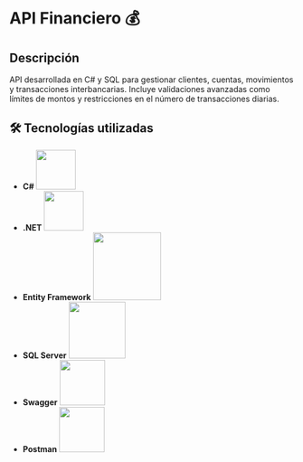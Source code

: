 # API Financiero 💰

## Descripción
API desarrollada en C# y SQL para gestionar clientes, cuentas, movimientos y transacciones interbancarias. Incluye validaciones avanzadas como límites de montos y restricciones en el número de transacciones diarias.

## 🛠️ Tecnologías utilizadas
- **C#** <img src="https://img.shields.io/badge/C%23-239120?style=for-the-badge&logo=c-sharp&logoColor=white" width="70"/>
- **.NET** <img src="https://img.shields.io/badge/.NET-512BD4?style=for-the-badge&logo=dotnet&logoColor=white" width="70"/>
- **Entity Framework** <img src="https://img.shields.io/badge/Entity%20Framework-512BD4?style=for-the-badge&logo=dotnet&logoColor=white" width="120"/>
- **SQL Server** <img src="https://img.shields.io/badge/SQL%20Server-CC2927?style=for-the-badge&logo=microsoft-sql-server&logoColor=white" width="100"/>
- **Swagger** <img src="https://img.shields.io/badge/Swagger-85EA2D?style=for-the-badge&logo=swagger&logoColor=black" width="80"/>
- **Postman** <img src="https://img.shields.io/badge/Postman-FF6C37?style=for-the-badge&logo=postman&logoColor=white" width="80"/>
